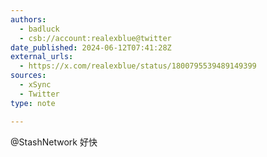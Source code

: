 ```yaml
---
authors:
  - badluck
  - csb://account:realexblue@twitter
date_published: 2024-06-12T07:41:28Z
external_urls:
  - https://x.com/realexblue/status/1800795539489149399
sources:
  - xSync
  - Twitter
type: note

---
```


@StashNetwork 好快